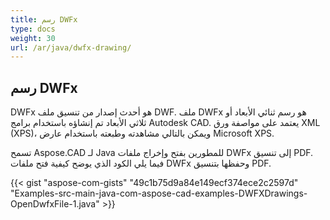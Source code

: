 ```yaml
---
title: رسم DWFx
type: docs
weight: 30
url: /ar/java/dwfx-drawing/
---
```


## **رسم DWFx**
DWFx هو أحدث إصدار من تنسيق ملف DWF. ملف DWFx هو رسم ثنائي الأبعاد أو ثلاثي الأبعاد تم إنشاؤه باستخدام برامج Autodesk CAD. يعتمد على مواصفة ورق XML (XPS)، ويمكن بالتالي مشاهدته وطبعته باستخدام عارض Microsoft XPS.

تسمح Aspose.CAD لـ Java للمطورين بفتح وإخراج ملفات DWFx إلى تنسيق PDF. فيما يلي الكود الذي يوضح كيفية فتح ملفات DWFx وحفظها بتنسيق PDF.

{{< gist "aspose-com-gists" "49c1b75d9a84e149ecf374ece2c2597d" "Examples-src-main-java-com-aspose-cad-examples-DWFXDrawings-OpenDwfxFile-1.java" >}}
